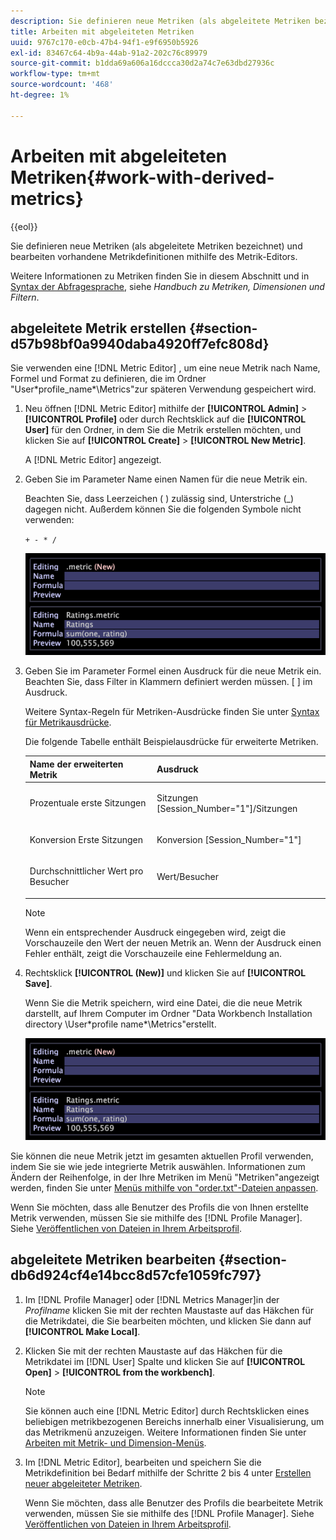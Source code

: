 ```yaml
---
description: Sie definieren neue Metriken (als abgeleitete Metriken bezeichnet) und bearbeiten vorhandene Metrikdefinitionen mithilfe des Metrik-Editors.
title: Arbeiten mit abgeleiteten Metriken
uuid: 9767c170-e0cb-47b4-94f1-e9f6950b5926
exl-id: 83467c64-4b9a-44ab-91a2-202c76c89979
source-git-commit: b1dda69a606a16dccca30d2a74c7e63dbd27936c
workflow-type: tm+mt
source-wordcount: '468'
ht-degree: 1%

---
```


# Arbeiten mit abgeleiteten Metriken{#work-with-derived-metrics}

{{eol}}

Sie definieren neue Metriken (als abgeleitete Metriken bezeichnet) und bearbeiten vorhandene Metrikdefinitionen mithilfe des Metrik-Editors.

Weitere Informationen zu Metriken finden Sie in diesem Abschnitt und in [Syntax der Abfragesprache](../../../../home/c-get-started/c-qry-lang-syntx/c-qry-lang-syntx.md#concept-15d1d3f5164a47d49468c5acb7299d9f), siehe *Handbuch zu Metriken, Dimensionen und Filtern*.

## abgeleitete Metrik erstellen {#section-d57b98bf0a9940daba4920ff7efc808d}

Sie verwenden eine [!DNL Metric Editor] , um eine neue Metrik nach Name, Formel und Format zu definieren, die im Ordner &quot;User\*profile_name*\Metrics&quot;zur späteren Verwendung gespeichert wird.

1. Neu öffnen [!DNL Metric Editor] mithilfe der **[!UICONTROL Admin]** > **[!UICONTROL Profile]** oder durch Rechtsklick auf die **[!UICONTROL User]** für den Ordner, in dem Sie die Metrik erstellen möchten, und klicken Sie auf **[!UICONTROL Create]** > **[!UICONTROL New Metric]**.

   A [!DNL Metric Editor] angezeigt.

1. Geben Sie im Parameter Name einen Namen für die neue Metrik ein.

   Beachten Sie, dass Leerzeichen ( ) zulässig sind, Unterstriche (_) dagegen nicht. Außerdem können Sie die folgenden Symbole nicht verwenden:

   `+ - * /`

   ![](assets/vis_MetricEditor_NewAndEditing.png)

1. Geben Sie im Parameter Formel einen Ausdruck für die neue Metrik ein. Beachten Sie, dass Filter in Klammern definiert werden müssen. [ ] im Ausdruck.

   Weitere Syntax-Regeln für Metriken-Ausdrücke finden Sie unter [Syntax für Metrikausdrücke](../../../../home/c-get-started/c-qry-lang-syntx/c-syntx-mtrc-exp.md#concept-bbf440a0307549e088df491b51b51d66).

   Die folgende Tabelle enthält Beispielausdrücke für erweiterte Metriken.

   <table id="table_ED77997FC08F492490DCAC3C4153781C"> 
   <thead> 
   <tr> 
      <th colname="col1" class="entry"> Name der erweiterten Metrik </th> 
      <th colname="col2" class="entry"> Ausdruck </th> 
   </tr>
   </thead>
   <tbody> 
   <tr> 
      <td colname="col1"> <p>Prozentuale erste Sitzungen </p> </td> 
      <td colname="col2"> <p><span class="filepath"> Sitzungen [Session_Number="1"]/Sitzungen</span> </p> </td> 
   </tr> 
   <tr> 
      <td colname="col1"> <p>Konversion Erste Sitzungen </p> </td> 
      <td colname="col2"> <p><span class="filepath"> Konversion [Session_Number="1"]</span> </p> </td> 
   </tr> 
   <tr> 
      <td colname="col1"> <p>Durchschnittlicher Wert pro Besucher </p> </td> 
      <td colname="col2"> <p><span class="filepath"> Wert/Besucher</span> </p> </td> 
   </tr> 
   </tbody> 
   </table>

   >[!NOTE]
   >
   >Wenn ein entsprechender Ausdruck eingegeben wird, zeigt die Vorschauzeile den Wert der neuen Metrik an. Wenn der Ausdruck einen Fehler enthält, zeigt die Vorschauzeile eine Fehlermeldung an.

1. Rechtsklick **[!UICONTROL (New)]** und klicken Sie auf **[!UICONTROL Save]**.

   Wenn Sie die Metrik speichern, wird eine Datei, die die neue Metrik darstellt, auf Ihrem Computer im Ordner &quot;Data Workbench Installation directory \User\*profile name*\Metrics&quot;erstellt.

   ![](assets/vis_MetricEditor_NewAndEditing.png)

Sie können die neue Metrik jetzt im gesamten aktuellen Profil verwenden, indem Sie sie wie jede integrierte Metrik auswählen. Informationen zum Ändern der Reihenfolge, in der Ihre Metriken im Menü &quot;Metriken&quot;angezeigt werden, finden Sie unter [Menüs mithilfe von &quot;order.txt&quot;-Dateien anpassen](../../../../home/c-get-started/c-intf-anlys-ftrs/c-ctm-menus/t-cstm-menus-ordr-files.md#task-a391800a8dd444deb3e1516d5189f999).

Wenn Sie möchten, dass alle Benutzer des Profils die von Ihnen erstellte Metrik verwenden, müssen Sie sie mithilfe des [!DNL Profile Manager]. Siehe [Veröffentlichen von Dateien in Ihrem Arbeitsprofil](../../../../home/c-get-started/c-admin-intrf/c-prof-mgr/t-pub-files-wkg-prof.md#task-a0106e010c834d16bd60eef4721b6af9).

## abgeleitete Metriken bearbeiten {#section-db6d924cf4e14bcc8d57cfe1059fc797}

1. Im [!DNL Profile Manager] oder [!DNL Metrics Manager]in der *Profilname* klicken Sie mit der rechten Maustaste auf das Häkchen für die Metrikdatei, die Sie bearbeiten möchten, und klicken Sie dann auf **[!UICONTROL Make Local]**.
1. Klicken Sie mit der rechten Maustaste auf das Häkchen für die Metrikdatei im [!DNL User] Spalte und klicken Sie auf **[!UICONTROL Open]** > **[!UICONTROL from the workbench]**.

   >[!NOTE]
   >
   >Sie können auch eine [!DNL Metric Editor] durch Rechtsklicken eines beliebigen metrikbezogenen Bereichs innerhalb einer Visualisierung, um das Metrikmenü anzuzeigen. Weitere Informationen finden Sie unter [Arbeiten mit Metrik- und Dimension-Menüs](../../../../home/c-get-started/c-vis/c-met-dim-menus.md#concept-50f07ae47c3e4f94ad7d3d7f8293ccac).

1. Im [!DNL Metric Editor], bearbeiten und speichern Sie die Metrikdefinition bei Bedarf mithilfe der Schritte 2 bis 4 unter [Erstellen neuer abgeleiteter Metriken](../../../../home/c-get-started/c-admin-intrf/c-prof-mgr/c-drvd-mtrcs.md#section-d57b98bf0a9940daba4920ff7efc808d).

   Wenn Sie möchten, dass alle Benutzer des Profils die bearbeitete Metrik verwenden, müssen Sie sie mithilfe des [!DNL Profile Manager]. Siehe [Veröffentlichen von Dateien in Ihrem Arbeitsprofil](../../../../home/c-get-started/c-admin-intrf/c-prof-mgr/t-pub-files-wkg-prof.md#task-a0106e010c834d16bd60eef4721b6af9).
